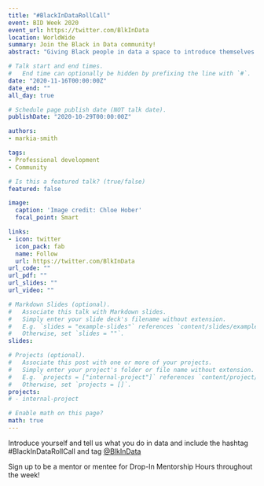 ```yaml
---
title: "#BlackInDataRollCall"
event: BID Week 2020
event_url: https://twitter.com/BlkInData
location: WorldWide
summary: Join the Black in Data community!
abstract: "Giving Black people in data a space to introduce themselves and their work. Introducing and valuing intersecting parts of their identities. We welcome contributions from a wide spectrum of Data Fields including but not limited to Informatics, Technology, Data Science, Coding, Social Science and Data Analytics."

# Talk start and end times.
#   End time can optionally be hidden by prefixing the line with `#`.
date: "2020-11-16T00:00:00Z"
date_end: ""
all_day: true

# Schedule page publish date (NOT talk date).
publishDate: "2020-10-29T00:00:00Z"

authors: 
- markia-smith

tags: 
- Professional development
- Community

# Is this a featured talk? (true/false)
featured: false

image:
  caption: 'Image credit: Chloe Hober'
  focal_point: Smart

links:
- icon: twitter
  icon_pack: fab
  name: Follow
  url: https://twitter.com/BlkInData 
url_code: ""
url_pdf: ""
url_slides: ""
url_video: ""

# Markdown Slides (optional).
#   Associate this talk with Markdown slides.
#   Simply enter your slide deck's filename without extension.
#   E.g. `slides = "example-slides"` references `content/slides/example-slides.md`.
#   Otherwise, set `slides = ""`.
slides: 

# Projects (optional).
#   Associate this post with one or more of your projects.
#   Simply enter your project's folder or file name without extension.
#   E.g. `projects = ["internal-project"]` references `content/project/deep-learning/index.md`.
#   Otherwise, set `projects = []`.
projects:
# - internal-project

# Enable math on this page?
math: true
---
```


 Introduce yourself and tell us what you do in data and include the hashtag #BlackInDataRollCall and tag [@BlkInData](https://twitter.com/BlkInData)

 Sign up to be a mentor or mentee for Drop-In Mentorship Hours throughout the week! 
